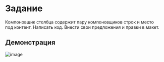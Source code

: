 # Задание
Компоновщик столбца содержит пару компоновщиков строк и
место под контент.
Написать код.
Внести свои предложения и правки в макет. 
## Демонстрация
![image](https://github.com/vladnov138/qml/assets/113700660/0b685ab6-ee79-4f2a-b439-bb8ed541aadc)

